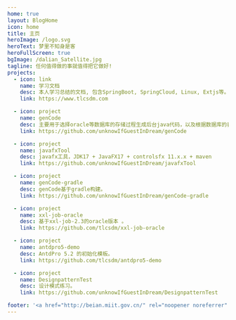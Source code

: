 ```yaml
---
home: true
layout: BlogHome
icon: home
title: 主页
heroImage: /logo.svg
heroText: 梦里不知身是客
heroFullScreen: true
bgImage: /dalian_Satellite.jpg
tagline: 任何值得做的事就值得把它做好!
projects:
  - icon: link
    name: 学习文档
    desc: 本人学习总结的文档, 包含SpringBoot, SpringCloud, Linux, Extjs等。
    link: https://www.tlcsdm.com

  - icon: project
    name: genCode
    desc: 主要用于选择oracle等数据库的存储过程生成后台java代码，以及根据数据库的表生成CRUD存储过程等。
    link: https://github.com/unknowIfGuestInDream/genCode

  - icon: project
    name: javafxTool
    desc: javafx工具，JDK17 + JavaFX17 + controlsfx 11.x.x + maven
    link: https://github.com/unknowIfGuestInDream/javafxTool

  - icon: project
    name: genCode-gradle
    desc: genCode基于gradle构建。
    link: https://github.com/unknowIfGuestInDream/genCode-gradle

  - icon: project
    name: xxl-job-oracle
    desc: 基于xxl-job-2.3的oracle版本 。
    link: https://github.com/tlcsdm/xxl-job-oracle

  - icon: project
    name: antdpro5-demo
    desc: AntdPro 5.2 的初始化模板。
    link: https://github.com/tlcsdm/antdpro5-demo

  - icon: project
    name: DesignpatternTest
    desc: 设计模式练习。
    link: https://github.com/unknowIfGuestInDream/DesignpatternTest

footer: '<a href="http://beian.miit.gov.cn/" rel="noopener noreferrer" target="_blank">备案号: 辽ICP备2021000033号-1</a> | <a href="/about/site.html">关于网站</a>'
---
```

